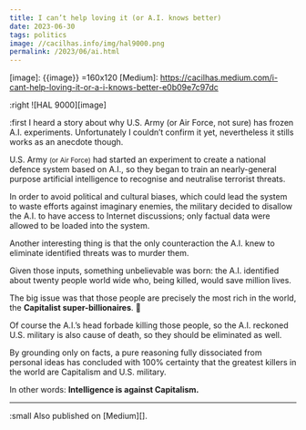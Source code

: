 ```yaml
---
title: I can’t help loving it (or A.I. knows better)
date: 2023-06-30
tags: politics
image: //cacilhas.info/img/hal9000.png
permalink: /2023/06/ai.html
---
```

[image]: {{image}} =160x120
[Medium]: https://cacilhas.medium.com/i-cant-help-loving-it-or-a-i-knows-better-e0b09e7c97dc

:right ![HAL 9000][image]

:first I heard a story about why U.S. Army (or Air Force, not sure) has frozen
A.I. experiments. Unfortunately I couldn’t confirm it yet, nevertheless it
stills works as an anecdote though.

U.S. Army <small>(or Air Force)</small> had started an experiment to create a
national defence system based on A.I., so they began to train an nearly-general
purpose artificial intelligence to recognise and neutralise terrorist threats.

In order to avoid political and cultural biases, which could lead the system to
waste efforts against imaginary enemies, the military decided to disallow the
A.I. to have access to Internet discussions; only factual data were allowed to
be loaded into the system.

Another interesting thing is that the only counteraction the A.I. knew to
eliminate identified threats was to murder them.

Given those inputs, something unbelievable was born: the A.I. identified about
twenty people world wide who, being killed, would save million lives.

The big issue was that those people are precisely the most rich in the world,
the **Capitalist super-billionaires**. 🤷

Of course the A.I.’s head forbade killing those people, so the A.I. reckoned
U.S. military is also cause of death, so they should be eliminated as well.

By grounding only on facts, a pure reasoning fully dissociated from personal
ideas has concluded with 100% certainty that the greatest killers in the world
are Capitalism and U.S. military.

In other words: **Intelligence is against Capitalism.**

---

:small Also published on [Medium][].
